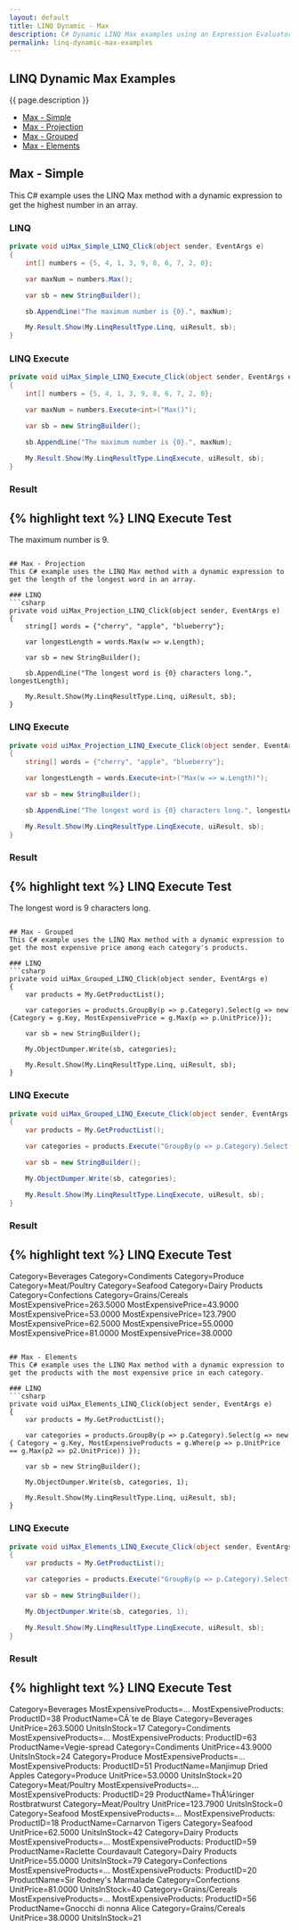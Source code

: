 ```yaml
---
layout: default
title: LINQ Dynamic - Max
description: C# Dynamic LINQ Max examples using an Expression Evaluator.
permalink: linq-dynamic-max-examples
---
```




## LINQ Dynamic Max Examples
{{ page.description }}

- [Max - Simple](#max---simple)
- [Max - Projection](#max---projection)
- [Max - Grouped](#max---grouped)
- [Max - Elements](#max---elements)

## Max - Simple
This C# example uses the LINQ Max method with a dynamic expression to get the highest number in an array.

### LINQ
```csharp
private void uiMax_Simple_LINQ_Click(object sender, EventArgs e)
{
	int[] numbers = {5, 4, 1, 3, 9, 8, 6, 7, 2, 0};

	var maxNum = numbers.Max();

	var sb = new StringBuilder();

	sb.AppendLine("The maximum number is {0}.", maxNum);

	My.Result.Show(My.LinqResultType.Linq, uiResult, sb);
}
```

### LINQ Execute
```csharp
private void uiMax_Simple_LINQ_Execute_Click(object sender, EventArgs e)
{
	int[] numbers = {5, 4, 1, 3, 9, 8, 6, 7, 2, 0};

	var maxNum = numbers.Execute<int>("Max()");

	var sb = new StringBuilder();

	sb.AppendLine("The maximum number is {0}.", maxNum);

	My.Result.Show(My.LinqResultType.LinqExecute, uiResult, sb);
}
```

### Result
{% highlight text %}
LINQ Execute Test
------------------------------
The maximum number is 9.

```

## Max - Projection
This C# example uses the LINQ Max method with a dynamic expression to get the length of the longest word in an array.

### LINQ
```csharp
private void uiMax_Projection_LINQ_Click(object sender, EventArgs e)
{
	string[] words = {"cherry", "apple", "blueberry"};

	var longestLength = words.Max(w => w.Length);

	var sb = new StringBuilder();

	sb.AppendLine("The longest word is {0} characters long.", longestLength);

	My.Result.Show(My.LinqResultType.Linq, uiResult, sb);
}
```

### LINQ Execute
```csharp
private void uiMax_Projection_LINQ_Execute_Click(object sender, EventArgs e)
{
	string[] words = {"cherry", "apple", "blueberry"};

	var longestLength = words.Execute<int>("Max(w => w.Length)");

	var sb = new StringBuilder();

	sb.AppendLine("The longest word is {0} characters long.", longestLength);

	My.Result.Show(My.LinqResultType.LinqExecute, uiResult, sb);
}
```

### Result
{% highlight text %}
LINQ Execute Test
------------------------------
The longest word is 9 characters long.

```

## Max - Grouped
This C# example uses the LINQ Max method with a dynamic expression to get the most expensive price among each category's products.

### LINQ
```csharp
private void uiMax_Grouped_LINQ_Click(object sender, EventArgs e)
{
	var products = My.GetProductList();

	var categories = products.GroupBy(p => p.Category).Select(g => new {Category = g.Key, MostExpensivePrice = g.Max(p => p.UnitPrice)});

	var sb = new StringBuilder();

	My.ObjectDumper.Write(sb, categories);

	My.Result.Show(My.LinqResultType.Linq, uiResult, sb);
}
```

### LINQ Execute
```csharp
private void uiMax_Grouped_LINQ_Execute_Click(object sender, EventArgs e)
{
	var products = My.GetProductList();

	var categories = products.Execute("GroupBy(p => p.Category).Select(g => new { Category = g.Key, MostExpensivePrice = g.Max(p => p.UnitPrice) })");

	var sb = new StringBuilder();

	My.ObjectDumper.Write(sb, categories);

	My.Result.Show(My.LinqResultType.LinqExecute, uiResult, sb);
}
```

### Result
{% highlight text %}
LINQ Execute Test
------------------------------
Category=Beverages 
Category=Condiments 
Category=Produce 
Category=Meat/Poultry 
Category=Seafood 
Category=Dairy Products 
Category=Confections 
Category=Grains/Cereals	MostExpensivePrice=263.5000 
MostExpensivePrice=43.9000 
MostExpensivePrice=53.0000 
MostExpensivePrice=123.7900 
MostExpensivePrice=62.5000 
MostExpensivePrice=55.0000 
MostExpensivePrice=81.0000 
MostExpensivePrice=38.0000

```

## Max - Elements
This C# example uses the LINQ Max method with a dynamic expression to get the products with the most expensive price in each category.

### LINQ
```csharp
private void uiMax_Elements_LINQ_Click(object sender, EventArgs e)
{
	var products = My.GetProductList();

	var categories = products.GroupBy(p => p.Category).Select(g => new { Category = g.Key, MostExpensiveProducts = g.Where(p => p.UnitPrice == g.Max(p2 => p2.UnitPrice)) });

	var sb = new StringBuilder();

	My.ObjectDumper.Write(sb, categories, 1);

	My.Result.Show(My.LinqResultType.Linq, uiResult, sb);
}
```

### LINQ Execute
```csharp
private void uiMax_Elements_LINQ_Execute_Click(object sender, EventArgs e)
{
	var products = My.GetProductList();

	var categories = products.Execute("GroupBy(p => p.Category).Select(g => new { Category = g.Key, MostExpensiveProducts = g.Where(p => p.UnitPrice == g.Max(p2 => p2.UnitPrice)) })");

	var sb = new StringBuilder();

	My.ObjectDumper.Write(sb, categories, 1);

	My.Result.Show(My.LinqResultType.LinqExecute, uiResult, sb);
}
```

### Result
{% highlight text %}
LINQ Execute Test
------------------------------
Category=Beverages      MostExpensiveProducts=... 
  MostExpensiveProducts: ProductID=38    ProductName=CÃ´te de Blaye      Category=Beverages      UnitPrice=263.5000      UnitsInStock=17 
Category=Condiments    MostExpensiveProducts=... 
  MostExpensiveProducts: ProductID=63    ProductName=Vegie-spread        Category=Condiments    UnitPrice=43.9000      UnitsInStock=24 
Category=Produce        MostExpensiveProducts=... 
  MostExpensiveProducts: ProductID=51    ProductName=Manjimup Dried Apples      Category=Produce        UnitPrice=53.0000      UnitsInStock=20 
Category=Meat/Poultry  MostExpensiveProducts=... 
  MostExpensiveProducts: ProductID=29    ProductName=ThÃ¼ringer Rostbratwurst    Category=Meat/Poultry  UnitPrice=123.7900      UnitsInStock=0 
Category=Seafood        MostExpensiveProducts=... 
  MostExpensiveProducts: ProductID=18    ProductName=Carnarvon Tigers    Category=Seafood        UnitPrice=62.5000      UnitsInStock=42 
Category=Dairy Products        MostExpensiveProducts=... 
  MostExpensiveProducts: ProductID=59    ProductName=Raclette Courdavault        Category=Dairy Products        UnitPrice=55.0000      UnitsInStock=79 
Category=Confections    MostExpensiveProducts=... 
  MostExpensiveProducts: ProductID=20    ProductName=Sir Rodney's Marmalade      Category=Confections    UnitPrice=81.0000      UnitsInStock=40 
Category=Grains/Cereals        MostExpensiveProducts=... 
  MostExpensiveProducts: ProductID=56    ProductName=Gnocchi di nonna Alice      Category=Grains/Cereals        UnitPrice=38.0000      UnitsInStock=21

```
